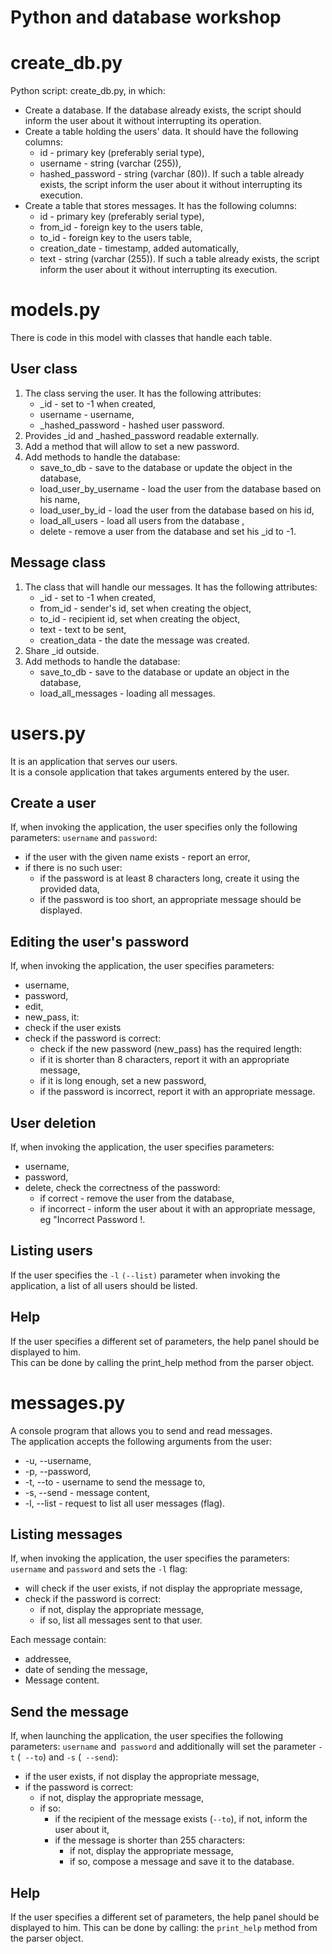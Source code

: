 # Python and database workshop

# create_db.py
Python script: create_db.py, in which:<br />
- Create a database. If the database already exists, the script should inform the user about it without interrupting its operation.
- Create a table holding the users' data. It should have the following columns:
  - id - primary key (preferably serial type),
  - username - string (varchar (255)),
  - hashed_password - string (varchar (80)). If such a table already exists, the script inform the user about it without interrupting its execution.
- Create a table that stores messages. It has the following columns:
  - id - primary key (preferably serial type),
  - from_id - foreign key to the users table,
  - to_id - foreign key to the users table,
  - creation_date - timestamp, added automatically,
  - text - string (varchar (255)). If such a table already exists, the script inform the user about it without interrupting its execution.

# models.py 
There is code in this model with classes that handle each table.<br />

## User class
1. The class serving the user. It has the following attributes:
   - _id - set to -1 when created,
   - username - username,
   - _hashed_password - hashed user password.
2. Provides _id and _hashed_password readable externally.
3. Add a method that will allow to set a new password.
4. Add methods to handle the database:
   - save_to_db - save to the database or update the object in the database,
   - load_user_by_username - load the user from the database based on his name, 
   - load_user_by_id - load the user from the database based on his id, 
   - load_all_users - load all users from the database , 
   - delete - remove a user from the database and set his _id to -1.

## Message class
1. The class that will handle our messages. It has the following attributes:
   - _id - set to -1 when created,
   - from_id - sender's id, set when creating the object,
   - to_id - recipient id, set when creating the object,
   - text - text to be sent,
   - creation_data - the date the message was created.
2. Share _id outside.
3. Add methods to handle the database:
   - save_to_db - save to the database or update an object in the database,
   - load_all_messages - loading all messages.

# users.py
It is an application that serves our users.<br />
It is a console application that takes arguments entered by the user.<br />

## Create a user
If, when invoking the application, the user specifies only the following parameters: `username` and `password`:
- if the user with the given name exists - report an error,
- if there is no such user:
  - if the password is at least 8 characters long, create it using the provided data,
  - if the password is too short, an appropriate message should be displayed.

## Editing the user's password
If, when invoking the application, the user specifies parameters:
- username,
- password,
- edit,
- new_pass, it:
- check if the user exists
- check if the password is correct:
   -  check if the new password (new_pass) has the required length:
     - if it is shorter than 8 characters, report it with an appropriate message,
     - if it is long enough, set a new password,
   - if the password is incorrect, report it with an appropriate message.

## User deletion
If, when invoking the application, the user specifies parameters:
- username,
- password,
- delete, check the correctness of the password:
   - if correct - remove the user from the database,
   - if incorrect - inform the user about it with an appropriate message, eg "Incorrect Password !.

## Listing users
If the user specifies the `-l` `(--list)` parameter when invoking the application, a list of all users should be listed.

## Help
If the user specifies a different set of parameters, the help panel should be displayed to him.<br />
This can be done by calling the print_help method from the parser object.

# messages.py
A console program that allows you to send and read messages.<br />
The application accepts the following arguments from the user:
- -u, --username,
- -p, --password,
- -t, --to - username to send the message to,
- -s, --send - message content,
- -l, --list - request to list all user messages (flag).

## Listing messages
If, when invoking the application, the user specifies the parameters: `username` and `password` and sets the `-l` flag:

- will check if the user exists, if not display the appropriate message,
- check if the password is correct:
  - if not, display the appropriate message,
  - if so, list all messages sent to that user.

Each message contain:
- addressee,
- date of sending the message,
- Message content.

## Send the message

If, when launching the application, the user specifies the following parameters: `username` and` password` and additionally
will set the parameter `-t` (` --to`) and `-s` (` --send`):
- if the user exists, if not display the appropriate message,
- if the password is correct:
     - if not, display the appropriate message,
     - if so:
         - if the recipient of the message exists (`--to`), if not, inform the user about it,
         - if the message is shorter than 255 characters:
             - if not, display the appropriate message,
             - if so, compose a message and save it to the database.

## Help

If the user specifies a different set of parameters, the help panel should be displayed to him. 
This can be done by calling:
the `print_help` method from the parser object.